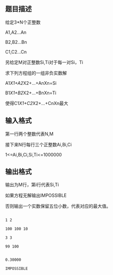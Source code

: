 ## 题目描述

<div>
 给定3*N个正整数
</div> 
<div>
 A1,A2...An
</div> 
<div>
 B2,B2...Bn
</div> 
<div>
 C1,C2...Cn
</div> 
<div>
 另给定M对正整数Si,Ti对于每一对Si，Ti
</div> 
<div>
 求下列方程组的一组非负实数解
</div> 
<div>
 A1*X1+A2*X2+...+AnXn=Si
</div> 
<div>
 B1*X1+B2*X2+...+BnXn=Ti
</div> 
<div>
 使得C1*X1+C2*X2+...+CnXn最大
</div> 
<div></div>

## 输入格式

<div>
 第一行两个整数代表N,M 
</div> 
<div>
 接下来N行每行三个正整数Ai,Bi,Ci
</div> 
<div>
 1<=Ai,Bi,Ci,Si,Ti<=1000000
</div> 
<div></div>

## 输出格式

<div>
 输出为M行，第i行代表Si,Ti
</div> 
<div>
 如果方程无解输出IMPOSSIBLE
</div> 
<div>
 否则输出一个实数保留五位小数，代表对应的最大值。
</div>

```input1
1 2
100 100 10
3 3
99 100
```
```output1
0.30000
IMPOSSIBLE
```
